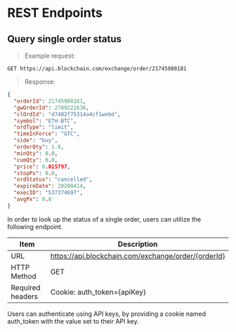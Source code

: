 # REST Endpoints

## Query single order status

> Example request:

```
GET https://api.blockchain.com/exchange/order/21745988181
```

> Response:

```json
{
  "orderId": 21745988181,
  "gwOrderId": 2789221636,
  "clOrdId": "d7402f75314a4cf1webd",
  "symbol": "ETH-BTC",
  "ordType": "limit",
  "timeInForce": "GTC",
  "side": "buy",
  "orderQty": 1.0,
  "minQty": 0.0,
  "cumQty": 0.0,
  "price": 0.015797,
  "stopPx": 0.0,
  "ordStatus": "cancelled",
  "expireDate": 20200414,
  "execID": "537374697",
  "avgPx": 0.0
}
```

In order to look up the status of a single order, users can utilize the following endpoint.

| Item             | Description                                         |
| ---------------- | --------------------------------------------------- |
| URL              | https://api.blockchain.com/exchange/order/{orderId} |
| HTTP Method      | GET                                                 |
| Required headers | Cookie: auth_token={apiKey}                         |

Users can authenticate using API keys, by providing a cookie named auth_token with the value set to their API key.
